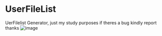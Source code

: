 # UserFileList

UerFilelist Generator, just my  study purposes if theres a bug kindly report thanks
![image](https://github.com/Nuubkid/UserFileList/assets/89754104/d7edf745-1848-4cc0-9fae-05a4ad999ed5)
